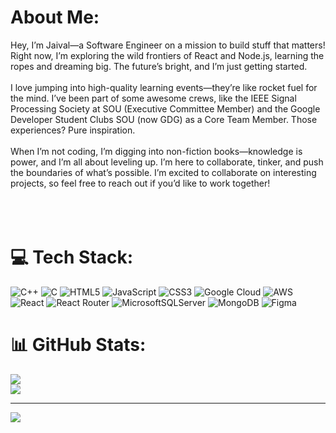 # About Me:
Hey, I’m Jaival—a Software Engineer on a mission to build stuff that matters! Right now, I’m exploring the wild frontiers of React and Node.js, learning the ropes and dreaming big. 
The future’s bright, and I’m just getting started.  
<br>I love jumping into high-quality learning events—they’re like rocket fuel for the mind. I’ve been part of some awesome crews, like the IEEE Signal Processing Society at SOU (Executive Committee Member) and the Google Developer Student Clubs SOU (now GDG) as a Core Team Member. Those experiences? Pure inspiration.  
<br>When I’m not coding, I’m digging into non-fiction books—knowledge is power, and I’m all about leveling up. I’m here to collaborate, tinker, and push the boundaries of what’s possible.  I’m excited to collaborate on interesting projects, so feel free to reach out if you’d like to work together!<br><br><br><br>

# 💻 Tech Stack:
![C++](https://img.shields.io/badge/c++-%2300599C.svg?style=for-the-badge&logo=c%2B%2B&logoColor=white) ![C](https://img.shields.io/badge/c-%2300599C.svg?style=for-the-badge&logo=c&logoColor=white) ![HTML5](https://img.shields.io/badge/html5-%23E34F26.svg?style=for-the-badge&logo=html5&logoColor=white) ![JavaScript](https://img.shields.io/badge/javascript-%23323330.svg?style=for-the-badge&logo=javascript&logoColor=%23F7DF1E) ![CSS3](https://img.shields.io/badge/css3-%231572B6.svg?style=for-the-badge&logo=css3&logoColor=white) ![Google Cloud](https://img.shields.io/badge/GoogleCloud-%234285F4.svg?style=for-the-badge&logo=google-cloud&logoColor=white) ![AWS](https://img.shields.io/badge/AWS-%23FF9900.svg?style=for-the-badge&logo=amazon-aws&logoColor=white) ![React](https://img.shields.io/badge/react-%2320232a.svg?style=for-the-badge&logo=react&logoColor=%2361DAFB) ![React Router](https://img.shields.io/badge/React_Router-CA4245?style=for-the-badge&logo=react-router&logoColor=white) ![MicrosoftSQLServer](https://img.shields.io/badge/Microsoft%20SQL%20Server-CC2927?style=for-the-badge&logo=microsoft%20sql%20server&logoColor=white) ![MongoDB](https://img.shields.io/badge/MongoDB-%234ea94b.svg?style=for-the-badge&logo=mongodb&logoColor=white) ![Figma](https://img.shields.io/badge/figma-%23F24E1E.svg?style=for-the-badge&logo=figma&logoColor=white)

# 📊 GitHub Stats:
![](https://nirzak-streak-stats.vercel.app/?user=Jaival-Suthar&theme=great-gatsby&hide_border=false)<br/>
![](https://github-readme-stats.vercel.app/api/top-langs/?username=Jaival-Suthar&theme=great-gatsby&hide_border=false&include_all_commits=false&count_private=false&layout=compact)

---
[![](https://visitcount.itsvg.in/api?id=Jaival-Suthar&icon=0&color=0)](https://visitcount.itsvg.in)
